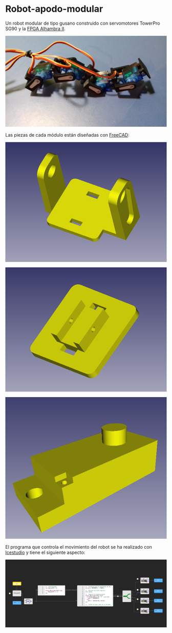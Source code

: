 # Robot-apodo-modular
Un robot modular de tipo gusano construido con servomotores TowerPro SG90 y la [FPGA Alhambra II](https://alhambrabits.com/).

![](https://github.com/JuanMYB/Robot-apodo-modular/blob/main/Imagenes/foto_robot.jpg)

Las piezas de cada módulo están diseñadas con [FreeCAD](https://www.freecadweb.org/):

![](https://github.com/JuanMYB/Robot-apodo-modular/blob/main/Imagenes/basculante_servo.png)

![](https://github.com/JuanMYB/Robot-apodo-modular/blob/main/Imagenes/base_servo.png)

![](https://github.com/JuanMYB/Robot-apodo-modular/blob/main/Imagenes/tapa_servo.png)

El programa que controla el movimiento del robot se ha realizado con [Icestudio](https://icestudio.io/) y tiene el siguiente aspecto:

![](https://github.com/JuanMYB/Robot-apodo-modular/blob/main/Imagenes/circuito_icestudio.png)

